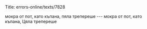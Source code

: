 Title: errors-online/texts/7828

мокра от пот, като къпана, пяла трепереше --- мокра от пот, като къпана, Цяла трепереше
